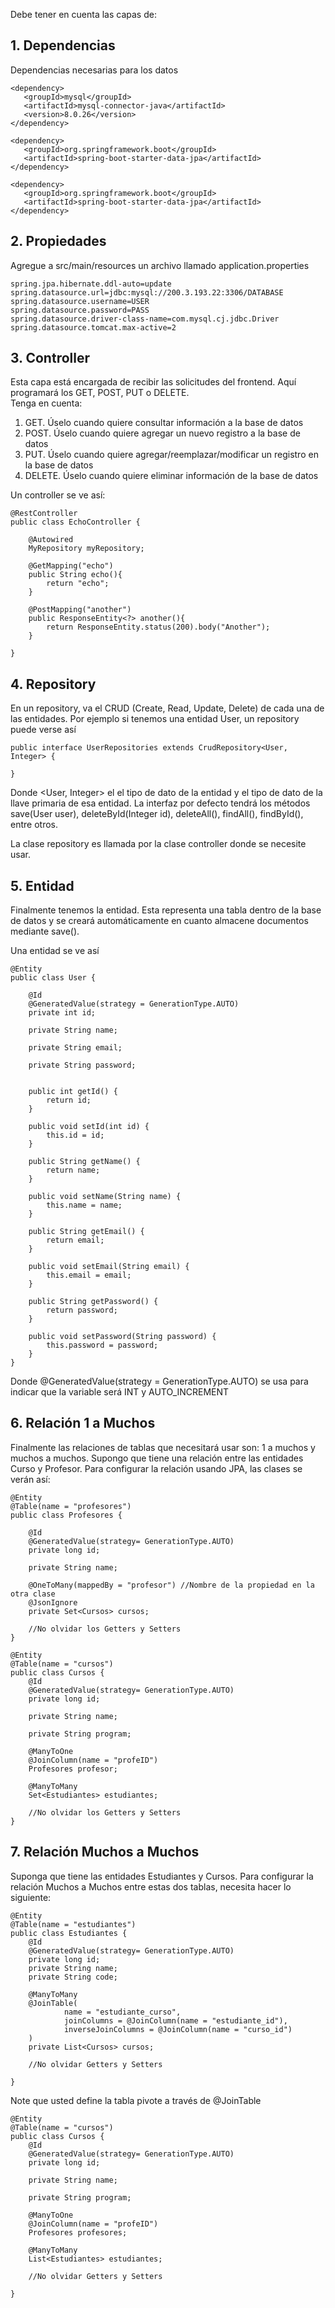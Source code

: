 Debe tener en cuenta las capas de:


## 1. Dependencias
Dependencias necesarias para los datos
```
<dependency>
   <groupId>mysql</groupId>
   <artifactId>mysql-connector-java</artifactId>
   <version>8.0.26</version>
</dependency>

<dependency>
   <groupId>org.springframework.boot</groupId>
   <artifactId>spring-boot-starter-data-jpa</artifactId>
</dependency>

<dependency>
   <groupId>org.springframework.boot</groupId>
   <artifactId>spring-boot-starter-data-jpa</artifactId>
</dependency>
```

## 2. Propiedades
Agregue a src/main/resources un archivo llamado application.properties

```
spring.jpa.hibernate.ddl-auto=update
spring.datasource.url=jdbc:mysql://200.3.193.22:3306/DATABASE
spring.datasource.username=USER
spring.datasource.password=PASS
spring.datasource.driver-class-name=com.mysql.cj.jdbc.Driver
spring.datasource.tomcat.max-active=2
```



## 3. Controller
Esta capa está encargada de recibir las solicitudes del frontend. Aquí programará los GET, POST, PUT o DELETE.<br>
Tenga en cuenta:<br>
<ol>
    <li>GET. Úselo cuando quiere consultar información a la base de datos</li>
    <li>POST. Úselo cuando quiere agregar un nuevo registro a la base de datos</li>
    <li>PUT. Úselo cuando quiere agregar/reemplazar/modificar un registro en la base de datos</li>
    <li>DELETE. Úselo cuando quiere eliminar información de la base de datos</li>
</ol>
Un controller se ve así:

```
@RestController
public class EchoController {

    @Autowired
    MyRepository myRepository;

    @GetMapping("echo")
    public String echo(){
        return "echo";
    }
    
    @PostMapping("another")
    public ResponseEntity<?> another(){
        return ResponseEntity.status(200).body("Another");
    }

}
```

## 4. Repository
En un repository, va el CRUD (Create, Read, Update, Delete) de cada una de las entidades. Por ejemplo si tenemos una entidad User, un repository puede verse así

```
public interface UserRepositories extends CrudRepository<User, Integer> {

}
``` 

Donde <User, Integer> el el tipo de dato de la entidad y el tipo de dato de la llave primaria de esa entidad. La interfaz por defecto tendrá los métodos save(User user), deleteById(Integer id), deleteAll(), findAll(), findById(), entre otros. 

La clase repository es llamada por la clase controller donde se necesite usar.


## 5. Entidad
Finalmente tenemos la entidad. Esta representa una tabla dentro de la base de datos y se creará automáticamente en cuanto almacene documentos mediante save().

Una entidad se ve así

```
@Entity
public class User {

    @Id
    @GeneratedValue(strategy = GenerationType.AUTO)
    private int id;

    private String name;

    private String email;

    private String password;


    public int getId() {
        return id;
    }

    public void setId(int id) {
        this.id = id;
    }

    public String getName() {
        return name;
    }

    public void setName(String name) {
        this.name = name;
    }

    public String getEmail() {
        return email;
    }

    public void setEmail(String email) {
        this.email = email;
    }

    public String getPassword() {
        return password;
    }

    public void setPassword(String password) {
        this.password = password;
    }
}
```
Donde @GeneratedValue(strategy = GenerationType.AUTO) se usa para indicar que la variable será INT y AUTO_INCREMENT

## 6. Relación 1 a Muchos
Finalmente las relaciones de tablas que necesitará usar son: 1 a muchos y muchos a muchos. Supongo que tiene una relación entre las entidades Curso y Profesor. Para configurar la relación usando JPA, las clases se verán así:

```
@Entity
@Table(name = "profesores")
public class Profesores {

    @Id
    @GeneratedValue(strategy= GenerationType.AUTO)
    private long id;

    private String name;

    @OneToMany(mappedBy = "profesor") //Nombre de la propiedad en la otra clase
    @JsonIgnore
    private Set<Cursos> cursos;
    
    //No olvidar los Getters y Setters   
}

```

```
@Entity
@Table(name = "cursos")
public class Cursos {
    @Id
    @GeneratedValue(strategy= GenerationType.AUTO)
    private long id;

    private String name;

    private String program;

    @ManyToOne
    @JoinColumn(name = "profeID")
    Profesores profesor;

    @ManyToMany
    Set<Estudiantes> estudiantes;

    //No olvidar los Getters y Setters
}
```



## 7. Relación Muchos a Muchos
Suponga que tiene las entidades Estudiantes y Cursos. Para configurar la relación Muchos a Muchos entre estas dos tablas, necesita hacer lo siguiente:

```
@Entity
@Table(name = "estudiantes")
public class Estudiantes {
    @Id
    @GeneratedValue(strategy= GenerationType.AUTO)
    private long id;
    private String name;
    private String code;

    @ManyToMany
    @JoinTable(
            name = "estudiante_curso",
            joinColumns = @JoinColumn(name = "estudiante_id"),
            inverseJoinColumns = @JoinColumn(name = "curso_id")
    )
    private List<Cursos> cursos;

    //No olvidar Getters y Setters
    
}
```
Note que usted define la tabla pivote a través de @JoinTable

```
@Entity
@Table(name = "cursos")
public class Cursos {
    @Id
    @GeneratedValue(strategy= GenerationType.AUTO)
    private long id;

    private String name;

    private String program;

    @ManyToOne
    @JoinColumn(name = "profeID")
    Profesores profesores;

    @ManyToMany
    List<Estudiantes> estudiantes;

    //No olvidar Getters y Setters
    
}

```



